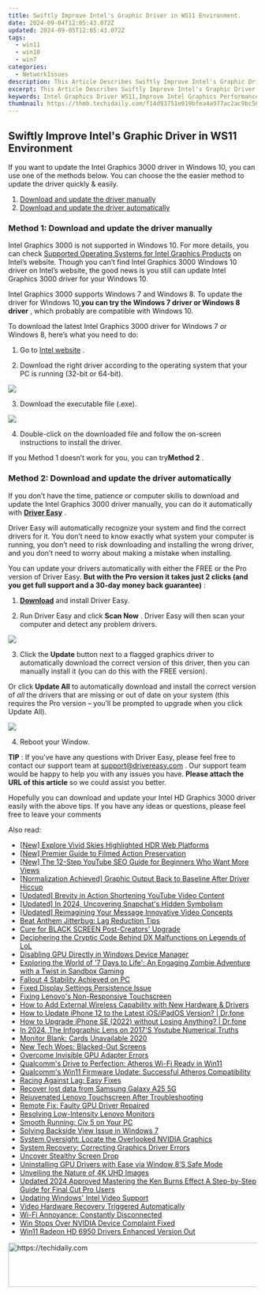 ```yaml
---
title: Swiftly Improve Intel's Graphic Driver in WS11 Environment.
date: 2024-09-04T12:05:43.072Z
updated: 2024-09-05T12:05:43.072Z
tags:
  - win11
  - win10
  - win7
categories:
  - NetworkIssues
description: This Article Describes Swiftly Improve Intel's Graphic Driver in WS11 Environment.
excerpt: This Article Describes Swiftly Improve Intel's Graphic Driver in WS11 Environment.
keywords: Intel Graphics Driver WS11,Improve Intel Graphics Performance in WS11,Windows 7 Graphic Driver Optimization for Intel,Enhancing Intel's Windows 7 Graphics,Intel Graphics Update WS11 Environment,Upgrade Intel Graphic Driver in Windows 7,Optimize Windows 7 Intel Graphic Driver
thumbnail: https://thmb.techidaily.com/f14d93751e019bfea4a977ac2ac9bc564b77ea9b7c9b8b27159acb247e2b395b.jpg
---
```


## Swiftly Improve Intel's Graphic Driver in WS11 Environment

 If you want to update the Intel Graphics 3000 driver in Windows 10, you can use one of the methods below. You can choose the the easier method to update the driver quickly & easily.

1. [Download and update the driver manually](#method1)
2. [Download and update the driver automatically](#method2)

### **Method 1: Download and update the driver manually**

 Intel Graphics 3000 is not supported in Windows 10\. For more details, you can check [Supported Operating Systems for Intel Graphics Products](http://www.intel.com/content/www/us/en/support/graphics-drivers/000005526.html) on Intel’s website. Though you can’t find Intel Graphics 3000 Windows 10 driver on Intel’s website, the good news is you still can update Intel Graphics 3000 driver for your Windows 10.

 Intel Graphics 3000 supports Windows 7 and Windows 8\. To update the driver for Windows 10,**you can try the Windows 7 driver or Windows 8 driver** , which probably are compatible with Windows 10.

 To download the latest Intel Graphics 3000 driver for Windows 7 or Windows 8, here’s what you need to do:

 1) Go to [Intel website](https://downloadcenter.intel.com/product/81500/Intel-HD-Graphics-3000-for-2nd-Generation-Intel-Core-Processors) .

 2) Download the right driver according to the operating system that your PC is running (32-bit or 64-bit).

![](https://images.drivereasy.com/wp-content/uploads/2018/07/img_5b60243b98663.jpg)

3) Download the executable file (.exe).

![](https://images.drivereasy.com/wp-content/uploads/2018/07/img_5b60249a38e5b.jpg)

 4) Double-click on the downloaded file and follow the on-screen instructions to install the driver.

 If you Method 1 doesn’t work for you, you can try**Method 2** .

### Method 2: Download and update the driver automatically

 If you don’t have the time, patience or computer skills to download and update the Intel Graphics 3000 driver manually, you can do it automatically with **[Driver Easy](https://tools.techidaily.com/drivereasy/download/)** .

 Driver Easy will automatically recognize your system and find the correct drivers for it. You don’t need to know exactly what system your computer is running, you don’t need to risk downloading and installing the wrong driver, and you don’t need to worry about making a mistake when installing.

 You can update your drivers automatically with either the FREE or the Pro version of Driver Easy. **But with the Pro version it takes just 2 clicks (and you get full support and a 30-day money back guarantee)** :

 1) **[Download](https://tools.techidaily.com/drivereasy/download/)**   and install Driver Easy.

 2) Run Driver Easy and click **Scan Now** . Driver Easy will then scan your computer and detect any problem drivers.

![](https://images.drivereasy.com/wp-content/uploads/2018/07/img_5b602743bbc71.jpg)

3) Click the **Update**  button next to a flagged graphics driver to automatically download the correct version of this driver, then you can manually install it (you can do this with the FREE version).

Or click **Update All**  to automatically download and install the correct version of _all_  the drivers that are missing or out of date on your system (this requires the Pro version – you’ll be prompted to upgrade when you click Update All).

![](https://images.drivereasy.com/wp-content/uploads/2018/07/img_5b60272ec6e88.jpg)

4) Reboot your Window.

**TIP** : If you’ve have any questions with Driver Easy, please feel free to contact our support team at [support@drivereasy.com](https://tools.techidaily.com/drivereasy/download/) . Our support team would be happy to help you with any issues you have. **Please attach the URL of this article** so we could assist you better.

 Hopefully you can download and update your Intel HD Graphics 3000 driver easily with the above tips. If you have any ideas or questions, please feel free to leave your comments

<ins class="adsbygoogle"
     style="display:block"
     data-ad-format="autorelaxed"
     data-ad-client="ca-pub-7571918770474297"
     data-ad-slot="1223367746"></ins>



<ins class="adsbygoogle"
     style="display:block"
     data-ad-client="ca-pub-7571918770474297"
     data-ad-slot="8358498916"
     data-ad-format="auto"
     data-full-width-responsive="true"></ins>





<span class="atpl-alsoreadstyle">Also read:</span>
<div><ul>
<li><a href="https://some-knowledge.techidaily.com/new-explore-vivid-skies-highlighted-hdr-web-platforms/"><u>[New] Explore Vivid Skies  Highlighted HDR Web Platforms</u></a></li>
<li><a href="https://video-screen-grab.techidaily.com/new-premier-guide-to-filmed-action-preservation/"><u>[New] Premier Guide to Filmed Action Preservation</u></a></li>
<li><a href="https://facebook-record-videos.techidaily.com/new-the-12-step-youtube-seo-guide-for-beginners-who-want-more-views/"><u>[New] The 12-Step YouTube SEO Guide for Beginners Who Want More Views</u></a></li>
<li><a href="https://network-issues.techidaily.com/normalization-achieved-graphic-output-back-to-baseline-after-driver-hiccup/"><u>[Normalization Achieved] Graphic Output Back to Baseline After Driver Hiccup</u></a></li>
<li><a href="https://youtube-video-recordings.techidaily.com/updated-brevity-in-action-shortening-youtube-video-content/"><u>[Updated] Brevity in Action  Shortening YouTube Video Content</u></a></li>
<li><a href="https://snapchat-videos.techidaily.com/updated-in-2024-uncovering-snapchats-hidden-symbolism/"><u>[Updated] In 2024, Uncovering Snapchat's Hidden Symbolism</u></a></li>
<li><a href="https://extra-skills.techidaily.com/updated-reimagining-your-message-innovative-video-concepts/"><u>[Updated] Reimagining Your Message  Innovative Video Concepts</u></a></li>
<li><a href="https://network-issues.techidaily.com/beat-anthem-jitterbug-lag-reduction-tips/"><u>Beat Anthem Jitterbug: Lag Reduction Tips</u></a></li>
<li><a href="https://network-issues.techidaily.com/cure-for-black-screen-post-creators-upgrade/"><u>Cure for BLACK SCREEN Post-Creators' Upgrade</u></a></li>
<li><a href="https://network-issues.techidaily.com/deciphering-the-cryptic-code-behind-dx-malfunctions-on-legends-of-lol/"><u>Deciphering the Cryptic Code Behind DX Malfunctions on Legends of LoL</u></a></li>
<li><a href="https://network-issues.techidaily.com/disabling-gpu-directly-in-windows-device-manager/"><u>Disabling GPU Directly in Windows Device Manager</u></a></li>
<li><a href="https://buynow-reviews.techidaily.com/exploring-the-world-of-7-days-to-life-an-engaging-zombie-adventure-with-a-twist-in-sandbox-gaming/"><u>Exploring the World of '7 Days to Life': An Engaging Zombie Adventure with a Twist in Sandbox Gaming</u></a></li>
<li><a href="https://network-issues.techidaily.com/fallout-4-stability-achieved-on-pc/"><u>Fallout 4 Stability Achieved on PC</u></a></li>
<li><a href="https://network-issues.techidaily.com/fixed-display-settings-persistence-issue/"><u>Fixed Display Settings Persistence Issue</u></a></li>
<li><a href="https://network-issues.techidaily.com/fixing-lenovos-non-responsive-touchscreen/"><u>Fixing Lenovo's Non-Responsive Touchscreen</u></a></li>
<li><a href="https://network-issues.techidaily.com/how-to-add-external-wireless-capability-with-new-hardware-and-drivers/"><u>How to Add External Wireless Capability with New Hardware & Drivers</u></a></li>
<li><a href="https://review-topics.techidaily.com/how-to-update-iphone-12-to-the-latest-iosipados-version-drfone-by-drfone-ios-system-repair-ios-system-repair/"><u>How to Update iPhone 12 to the Latest iOS/iPadOS Version? | Dr.fone</u></a></li>
<li><a href="https://review-topics.techidaily.com/how-to-upgrade-iphone-se-2022-without-losing-anything-drfone-by-drfone-ios-system-repair-ios-system-repair/"><u>How to Upgrade iPhone SE (2022) without Losing Anything? | Dr.fone</u></a></li>
<li><a href="https://youtube-stream.techidaily.com/in-2024-the-infographic-lens-on-2017s-youtube-numerical-truths/"><u>In 2024, The Infographic Lens on 2017'S Youtube Numerical Truths</u></a></li>
<li><a href="https://network-issues.techidaily.com/monitor-blank-cards-unavailable-2020/"><u>Monitor Blank: Cards Unavailable 2020</u></a></li>
<li><a href="https://network-issues.techidaily.com/new-tech-woes-blacked-out-screens/"><u>New Tech Woes: Blacked-Out Screens</u></a></li>
<li><a href="https://network-issues.techidaily.com/overcome-invisible-gpu-adapter-errors/"><u>Overcome Invisible GPU Adapter Errors</u></a></li>
<li><a href="https://network-issues.techidaily.com/qualcomms-drive-to-perfection-atheros-wi-fi-ready-in-win11/"><u>Qualcomm's Drive to Perfection: Atheros Wi-Fi Ready in Win11</u></a></li>
<li><a href="https://network-issues.techidaily.com/qualcomms-win11-firmware-update-successful-atheros-compatibility/"><u>Qualcomm's Win11 Firmware Update: Successful Atheros Compatibility</u></a></li>
<li><a href="https://network-issues.techidaily.com/racing-against-lag-easy-fixes/"><u>Racing Against Lag: Easy Fixes</u></a></li>
<li><a href="https://review-topics.techidaily.com/recover-lost-data-from-samsung-galaxy-a25-5g-by-fonelab-android-recover-data/"><u>Recover lost data from Samsung Galaxy A25 5G</u></a></li>
<li><a href="https://network-issues.techidaily.com/rejuvenated-lenovo-touchscreen-after-troubleshooting/"><u>Rejuvenated Lenovo Touchscreen After Troubleshooting</u></a></li>
<li><a href="https://network-issues.techidaily.com/remote-fix-faulty-gpu-driver-repaired/"><u>Remote Fix: Faulty GPU Driver Repaired</u></a></li>
<li><a href="https://network-issues.techidaily.com/resolving-low-intensity-lenovo-monitors/"><u>Resolving Low-Intensity Lenovo Monitors</u></a></li>
<li><a href="https://network-issues.techidaily.com/smooth-running-civ-5-on-your-pc/"><u>Smooth Running: Civ 5 on Your PC</u></a></li>
<li><a href="https://network-issues.techidaily.com/solving-backside-view-issue-in-windows-7/"><u>Solving Backside View Issue in Windows 7</u></a></li>
<li><a href="https://network-issues.techidaily.com/system-oversight-locate-the-overlooked-nvidia-graphics/"><u>System Oversight: Locate the Overlooked NVIDIA Graphics</u></a></li>
<li><a href="https://network-issues.techidaily.com/system-recovery-correcting-graphics-driver-errors/"><u>System Recovery: Correcting Graphics Driver Errors</u></a></li>
<li><a href="https://network-issues.techidaily.com/uncover-stealthy-screen-drop/"><u>Uncover Stealthy Screen Drop</u></a></li>
<li><a href="https://network-issues.techidaily.com/uninstalling-gpu-drivers-with-ease-via-window-8s-safe-mode/"><u>Uninstalling GPU Drivers with Ease via Window 8’S Safe Mode</u></a></li>
<li><a href="https://network-issues.techidaily.com/unveiling-the-nature-of-4k-uhd-images/"><u>Unveiling the Nature of 4K UHD Images</u></a></li>
<li><a href="https://video-ai-editor.techidaily.com/updated-2024-approved-mastering-the-ken-burns-effect-a-step-by-step-guide-for-final-cut-pro-users/"><u>Updated 2024 Approved Mastering the Ken Burns Effect A Step-by-Step Guide for Final Cut Pro Users</u></a></li>
<li><a href="https://network-issues.techidaily.com/updating-windows-intel-video-support/"><u>Updating Windows' Intel Video Support</u></a></li>
<li><a href="https://network-issues.techidaily.com/video-hardware-recovery-triggered-automatically/"><u>Video Hardware Recovery Triggered Automatically</u></a></li>
<li><a href="https://network-issues.techidaily.com/wi-fi-annoyance-constantly-disconnected/"><u>Wi-Fi Annoyance: Constantly Disconnected</u></a></li>
<li><a href="https://network-issues.techidaily.com/win-stops-over-nvidia-device-complaint-fixed/"><u>Win Stops Over NVIDIA Device Complaint Fixed</u></a></li>
<li><a href="https://network-issues.techidaily.com/win11-radeon-hd-6950-drivers-enhanced-version-out/"><u>Win11 Radeon HD 6950 Drivers Enhanced Version Out</u></a></li>
</ul></div>

<!-- affiliate ads begin -->
<a href="https://aligracehair.sjv.io/c/5597632/1915810/19272" target="_top" id="1915810">
  <img src="//a.impactradius-go.com/display-ad/19272-1915810" border="0" alt="https://techidaily.com" width="728" height="90"/>
</a>
<img height="0" width="0" src="https://aligracehair.sjv.io/i/5597632/1915810/19272" style="position:absolute;visibility:hidden;" border="0" />
<!-- affiliate ads end -->